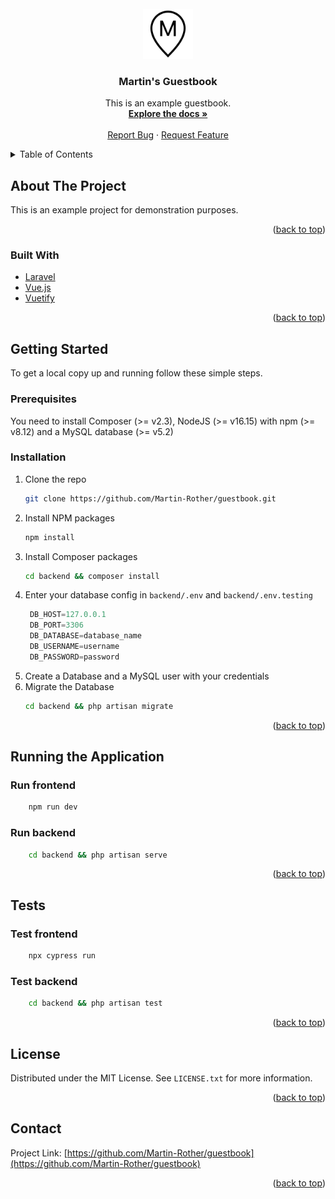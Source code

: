 <!-- PROJECT LOGO -->
<br />
<div align="center">
  <a href="https://github.com/Martin-Rother/guestbook">
    <img src="public/logo.png" alt="Logo" width="80" height="80">
  </a>

<h3 align="center">Martin's Guestbook</h3>

  <p align="center">
    This is an example guestbook. 
    <br />
    <a href="https://github.com/Martin-Rother/guestbook"><strong>Explore the docs »</strong></a>
    <br />
    <br />
    <a href="https://github.com/Martin-Rother/guestbook/issues">Report Bug</a>
    ·
    <a href="https://github.com/Martin-Rother/guestbook/issues">Request Feature</a>
  </p>
</div>

<!-- TABLE OF CONTENTS -->
<details>
  <summary>Table of Contents</summary>
  <ol>
    <li>
      <a href="#about-the-project">About The Project</a>
      <ul>
        <li><a href="#built-with">Built With</a></li>
      </ul>
    </li>
    <li>
      <a href="#getting-started">Getting Started</a>
      <ul>
        <li><a href="#prerequisites">Prerequisites</a></li>
        <li><a href="#installation">Installation</a></li>
      </ul>
    </li>
    <li>
      <a href="#running-the-application">Running the Application</a>
      <ul>
        <li><a href="#run-frontend">Frontend</a></li>
        <li><a href="#run-backend">Backend</a></li>
      </ul>
    </li>
    <li>
      <a href="#tests">Tests</a>
            <ul>
        <li><a href="#test-frontend">Frontend</a></li>
        <li><a href="#test-backend">Backend</a></li>
      </ul>
    </li>
    <li><a href="#license">License</a></li>
    <li><a href="#contact">Contact</a></li>
  </ol>
</details>

<!-- ABOUT THE PROJECT -->

## About The Project

This is an example project for demonstration purposes.

<p align="right">(<a href="#top">back to top</a>)</p>

### Built With

-   [Laravel](https://laravel.com)
-   [Vue.js](https://vuejs.org/)
-   [Vuetify](https://vuetifyjs.com/)

<p align="right">(<a href="#top">back to top</a>)</p>

<!-- GETTING STARTED -->

## Getting Started

To get a local copy up and running follow these simple steps.

### Prerequisites

You need to install Composer (>= v2.3), NodeJS (>= v16.15) with npm (>= v8.12) and a MySQL database (>= v5.2)

### Installation

1. Clone the repo
    ```sh
    git clone https://github.com/Martin-Rother/guestbook.git
    ```
2. Install NPM packages
    ```sh
    npm install
    ```
3. Install Composer packages
    ```sh
    cd backend && composer install
    ```
4. Enter your database config in `backend/.env` and `backend/.env.testing`
    ```js
     DB_HOST=127.0.0.1
     DB_PORT=3306
     DB_DATABASE=database_name
     DB_USERNAME=username
     DB_PASSWORD=password
    ```
5. Create a Database and a MySQL user with your credentials
6. Migrate the Database
    ```sh
    cd backend && php artisan migrate
    ```

<p align="right">(<a href="#top">back to top</a>)</p>

## Running the Application

### Run frontend

```sh
    npm run dev
```

### Run backend

```sh
    cd backend && php artisan serve
```

<p align="right">(<a href="#top">back to top</a>)</p>

## Tests

### Test frontend

```sh
    npx cypress run
```

### Test backend

```sh
    cd backend && php artisan test
```

<p align="right">(<a href="#top">back to top</a>)</p>

## License

Distributed under the MIT License. See `LICENSE.txt` for more information.

<p align="right">(<a href="#top">back to top</a>)</p>

## Contact

Project Link: [https://github.com/Martin-Rother/guestbook](https://github.com/Martin-Rother/guestbook)

<p align="right">(<a href="#top">back to top</a>)</p>
